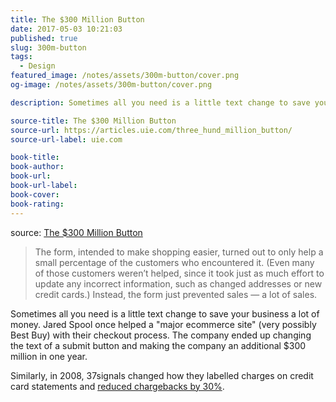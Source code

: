 ```yaml
---
title: The $300 Million Button
date: 2017-05-03 10:21:03
published: true
slug: 300m-button
tags:
  - Design
featured_image: /notes/assets/300m-button/cover.png
og-image: /notes/assets/300m-button/cover.png

description: Sometimes all you need is a little text change to save your business a lot of money.

source-title: The $300 Million Button
source-url: https://articles.uie.com/three_hund_million_button/
source-url-label: uie.com

book-title:
book-author:
book-url:
book-url-label:
book-cover:
book-rating:
---
```


source: [The \$300 Million Button](https://articles.uie.com/three_hund_million_button/)

> The form, intended to make shopping easier, turned out to only help a small percentage of the customers who encountered it. (Even many of those customers weren’t helped, since it took just as much effort to update any incorrect information, such as changed addresses or new credit cards.) Instead, the form just prevented sales — a lot of sales.

Sometimes all you need is a little text change to save your business a lot of money. Jared Spool once helped a "major ecommerce site" (very possibly Best Buy) with their checkout process. The company ended up changing the text of a submit button and making the company an additional \$300 million in one year.

Similarly, in 2008, 37signals changed how they labelled charges on credit card statements and [reduced chargebacks by 30%](http://www.37signals.com/svn/posts/1545-how-we-reduced-chargebacks-by-30-as-a-percentage-of-sales).
